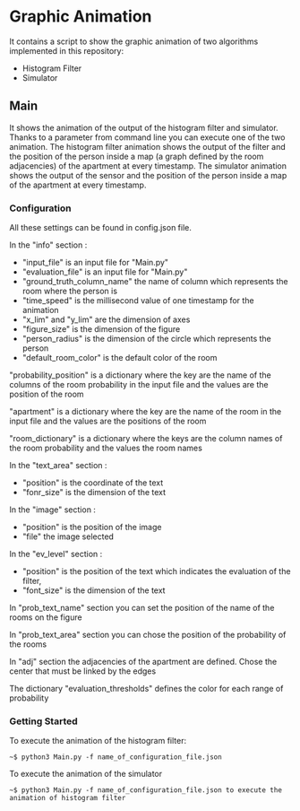 # Graphic Animation
It contains a script to show the graphic animation of two algorithms implemented in this repository:
* Histogram Filter 
* Simulator

## Main
It shows the animation of the output of the histogram filter and simulator.
Thanks to a parameter from command line you can execute one of the two animation.
The histogram filter animation shows the output of the filter and the position of the person inside a map (a graph
defined by the room adjacencies) of the apartment at every timestamp.
The simulator animation  shows the output of the sensor and the position of the person inside a map
of the apartment at every timestamp.

### Configuration
All these settings can be found in config.json file.

In the "info" section :
* "input_file" is an input file for "Main.py" 
* "evaluation_file" is an input file for "Main.py"
* "ground_truth_column_name" the name of column which represents the room where the person is 
* "time_speed" is the millisecond value of one timestamp for the animation 
* "x_lim" and "y_lim" are the dimension of axes
* "figure_size" is the dimension of the figure
* "person_radius" is the dimension of the circle which represents the person
* "default_room_color" is the default color of the room 

"probability_position" is a dictionary where the key are the name of the columns of the room probability in the input file
and the values are the position of the room 

"apartment" is a dictionary where the key are the name of the room in the input file
and the values are the positions of the room 

"room_dictionary" is a dictionary where the keys are the column names of the room probability and the values the room names

In the "text_area" section :
* "position" is the coordinate of the text
* "fonr_size" is the dimension of the text

In the "image" section :
* "position" is the position of the image
* "file" the image selected

In the "ev_level" section :
* "position" is the position of the text which indicates the evaluation of the filter,
* "font_size" is the dimension of the text

In "prob_text_name" section you can set the position of the name of the rooms on the figure

In "prob_text_area" section you can chose the position of the probability of the rooms

In "adj" section the adjacencies of the apartment are defined.
Chose the center that must be linked by the edges

The dictionary "evaluation_thresholds" defines the color for each range of probability 


### Getting Started
To execute the animation of the histogram filter:
```
~$ python3 Main.py -f name_of_configuration_file.json 

```
To execute the animation of the simulator 
```
~$ python3 Main.py -f name_of_configuration_file.json to execute the animation of histogram filter

```

